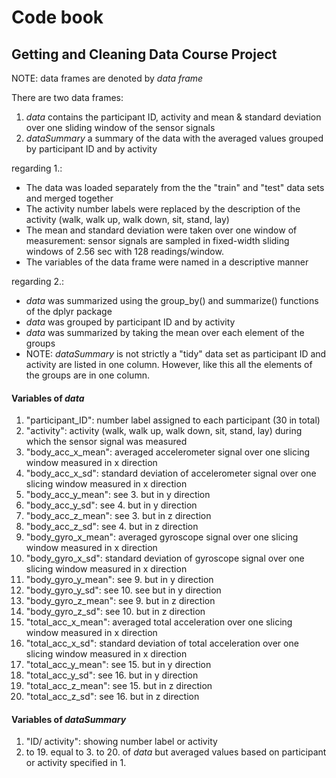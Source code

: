 Code book
=========
Getting and Cleaning Data Course Project
----------------------------------------

NOTE: data frames are denoted by *data frame*

There are two data frames:
1. *data* contains the participant ID, activity and mean & standard deviation over one sliding window of the sensor signals
2. *dataSummary* a summary of the data with the averaged values grouped by participant ID and by activity

regarding 1.:
* The data was loaded separately from the the "train" and "test" data sets and merged together
* The activity number labels were replaced by the description of the activity (walk, walk up, walk down, sit, stand, lay)
* The mean and standard deviation were taken over one window of measurement: sensor signals are sampled in fixed-width sliding windows of 2.56 sec with 128 readings/window.
* The variables of the data frame were named in a descriptive manner

regarding 2.:
* *data* was summarized using the group_by() and summarize() functions of the dplyr package
* *data* was grouped by participant ID and by activity
* *data* was summarized by taking the mean over each element of the groups 
* NOTE: *dataSummary* is not strictly a "tidy" data set as participant ID and activity are listed in one column. However, like this all the elements of the groups are in one column. 

#### Variables of *data* ####
1. "participant_ID": number label assigned to each participant (30 in total) 
2. "activity": activity (walk, walk up, walk down, sit, stand, lay) during which the sensor signal was measured
3. "body_acc_x_mean": averaged accelerometer signal over one slicing window measured in x direction 
4. "body_acc_x_sd": standard deviation of accelerometer signal over one slicing window measured in x direction 
5. "body_acc_y_mean": see 3. but in y direction
6. "body_acc_y_sd": see 4. but in y direction
7. "body_acc_z_mean": see 3. but in z direction
8. "body_acc_z_sd": see 4. but in z direction
9. "body_gyro_x_mean": averaged gyroscope signal over one slicing window measured in x direction
10. "body_gyro_x_sd": standard deviation of gyroscope signal over one slicing window measured in x direction 
11. "body_gyro_y_mean": see 9. but in y direction
12. "body_gyro_y_sd": see 10. see but in y direction
13. "body_gyro_z_mean": see 9. but in z direction
14. "body_gyro_z_sd": see 10. but in z direction
15. "total_acc_x_mean": averaged total acceleration over one slicing window measured in x direction
16. "total_acc_x_sd": standard deviation of total acceleration over one slicing window measured in x direction 
17. "total_acc_y_mean": see 15. but in y direction 
18. "total_acc_y_sd": see 16. but in y direction
19. "total_acc_z_mean": see 15. but in z direction 
20. "total_acc_z_sd": see 16. but in z direction

#### Variables of *dataSummary* ####
1. "ID/ activity": showing number label or activity
2. to 19. equal to 3. to 20. of *data* but averaged values based on participant or activity specified in 1.